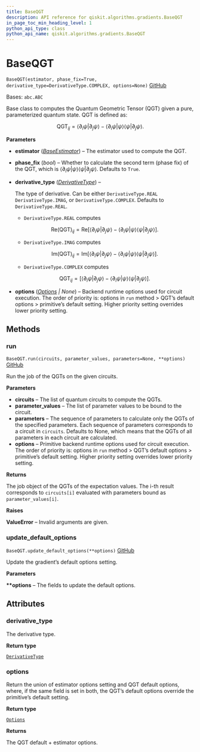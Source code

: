 ```yaml
---
title: BaseQGT
description: API reference for qiskit.algorithms.gradients.BaseQGT
in_page_toc_min_heading_level: 1
python_api_type: class
python_api_name: qiskit.algorithms.gradients.BaseQGT
---
```


# BaseQGT

<span id="qiskit.algorithms.gradients.BaseQGT" />

`BaseQGT(estimator, phase_fix=True, derivative_type=DerivativeType.COMPLEX, options=None)` [GitHub](https://github.com/qiskit/qiskit/tree/stable/0.23/qiskit/algorithms/gradients/base_qgt.py "view source code")

Bases: `abc.ABC`

Base class to computes the Quantum Geometric Tensor (QGT) given a pure, parameterized quantum state. QGT is defined as:

$$
\mathrm{QGT}_{ij}= \langle \partial_i \psi | \partial_j \psi \rangle
    - \langle\partial_i \psi | \psi \rangle \langle\psi | \partial_j \psi \rangle.
$$

**Parameters**

*   **estimator** ([*BaseEstimator*](qiskit.primitives.BaseEstimator "qiskit.primitives.BaseEstimator")) – The estimator used to compute the QGT.

*   **phase\_fix** (*bool*) – Whether to calculate the second term (phase fix) of the QGT, which is $\langle\partial_i \psi | \psi \rangle \langle\psi | \partial_j \psi \rangle$. Defaults to `True`.

*   **derivative\_type** ([*DerivativeType*](qiskit.algorithms.gradients.DerivativeType "qiskit.algorithms.gradients.DerivativeType")) –

    The type of derivative. Can be either `DerivativeType.REAL` `DerivativeType.IMAG`, or `DerivativeType.COMPLEX`. Defaults to `DerivativeType.REAL`.

    *   `DerivativeType.REAL` computes

    $$
    \mathrm{Re(QGT)}_{ij}= \mathrm{Re}[\langle \partial_i \psi | \partial_j \psi \rangle
        - \langle\partial_i \psi | \psi \rangle \langle\psi | \partial_j \psi \rangle].
    $$

    *   `DerivativeType.IMAG` computes

    $$
    \mathrm{Im(QGT)}_{ij}= \mathrm{Im}[\langle \partial_i \psi | \partial_j \psi \rangle
        - \langle\partial_i \psi | \psi \rangle \langle\psi | \partial_j \psi \rangle].
    $$

    *   `DerivativeType.COMPLEX` computes

    $$
    \mathrm{QGT}_{ij}= [\langle \partial_i \psi | \partial_j \psi \rangle
        - \langle\partial_i \psi | \psi \rangle \langle\psi | \partial_j \psi \rangle].
    $$

*   **options** ([*Options*](qiskit.providers.Options "qiskit.providers.Options") *| None*) – Backend runtime options used for circuit execution. The order of priority is: options in `run` method > QGT’s default options > primitive’s default setting. Higher priority setting overrides lower priority setting.

## Methods

### run

<span id="qiskit.algorithms.gradients.BaseQGT.run" />

`BaseQGT.run(circuits, parameter_values, parameters=None, **options)` [GitHub](https://github.com/qiskit/qiskit/tree/stable/0.23/qiskit/algorithms/gradients/base_qgt.py "view source code")

Run the job of the QGTs on the given circuits.

**Parameters**

*   **circuits** – The list of quantum circuits to compute the QGTs.
*   **parameter\_values** – The list of parameter values to be bound to the circuit.
*   **parameters** – The sequence of parameters to calculate only the QGTs of the specified parameters. Each sequence of parameters corresponds to a circuit in `circuits`. Defaults to None, which means that the QGTs of all parameters in each circuit are calculated.
*   **options** – Primitive backend runtime options used for circuit execution. The order of priority is: options in `run` method > QGT’s default options > primitive’s default setting. Higher priority setting overrides lower priority setting.

**Returns**

The job object of the QGTs of the expectation values. The i-th result corresponds to `circuits[i]` evaluated with parameters bound as `parameter_values[i]`.

**Raises**

**ValueError** – Invalid arguments are given.

### update\_default\_options

<span id="qiskit.algorithms.gradients.BaseQGT.update_default_options" />

`BaseQGT.update_default_options(**options)` [GitHub](https://github.com/qiskit/qiskit/tree/stable/0.23/qiskit/algorithms/gradients/base_qgt.py "view source code")

Update the gradient’s default options setting.

**Parameters**

**\*\*options** – The fields to update the default options.

## Attributes

<span id="qiskit.algorithms.gradients.BaseQGT.derivative_type" />

### derivative\_type

The derivative type.

**Return type**

[`DerivativeType`](qiskit.algorithms.gradients.DerivativeType "qiskit.algorithms.gradients.utils.DerivativeType")

<span id="qiskit.algorithms.gradients.BaseQGT.options" />

### options

Return the union of estimator options setting and QGT default options, where, if the same field is set in both, the QGT’s default options override the primitive’s default setting.

**Return type**

[`Options`](qiskit.providers.Options "qiskit.providers.options.Options")

**Returns**

The QGT default + estimator options.

